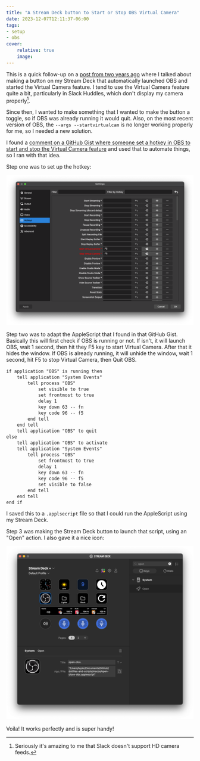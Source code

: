 ```yaml
---
title: "A Stream Deck button to Start or Stop OBS Virtual Camera"
date: 2023-12-07T12:11:37-06:00
tags:
- setup
- obs
cover:
    relative: true
    image: 
---
```


This is a quick follow-up on a [post from two years ago](https://jadin.me/starting-obs-with-streamdeck/) where I talked about making a button on my Stream Deck that automatically launched OBS and started the Virtual Camera feature. I tend to use the Virtual Camera feature quite a bit, particularly in Slack Huddles, which don't display my camera properly[^1].

Since then, I wanted to make something that I wanted to make the button a toggle, so if OBS was already running it would quit. Also, on the most recent version of OBS, the `--args --startvirtualcam` is no longer working properly for me, so I needed a new solution.

I found a [comment on a GitHub Gist where someone set a hotkey in OBS to start and stop the Virtual Camera feature](https://gist.github.com/iamkirkbater/ba6278d0ac6d695cb8c6c5fc309ba210?permalink_comment_id=4115758#gistcomment-4115758) and used that to automate things, so I ran with that idea.

Step one was to set up the hotkey:

![OBS's Settings page under hotkeys](<Capture 2023-12-07 12.16.24@2x.png>)

Step two was to adapt the AppleScript that I found in that GitHub Gist. Basically this will first check if OBS is running or not. If isn't, it will launch OBS, wait 1 second, then hit they F5 key to start Virtual Camera. After that it hides the window. If OBS is already running, it will unhide the window, wait 1 second, hit F5 to stop Virtual Camera, then Quit OBS.

```applescript
if application "OBS" is running then
	tell application "System Events"
		tell process "OBS"
			set visible to true
			set frontmost to true
			delay 1
			key down 63 -- fn
			key code 96 -- f5
		end tell
	end tell
	tell application "OBS" to quit
else
	tell application "OBS" to activate
	tell application "System Events"
		tell process "OBS"
			set frontmost to true
			delay 1
			key down 63 -- fn
			key code 96 -- f5
			set visible to false
		end tell
	end tell
end if
```

I saved this to a `.applsecript` file so that I could run the AppleScript using my Stream Deck.

Step 3 was making the Stream Deck button to launch that script, using an "Open" action. I also gave it a nice icon:

![Alt text](<Capture 2023-12-07 12.23.15@2x.png>)

Voila! It works perfectly and is super handy!

[^1]: Seriously it's amazing to me that Slack doesn't support HD camera feeds.
